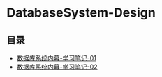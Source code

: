 #  DatabaseSystem-Design

## 目录

* [数据库系统内幕-学习笔记-01](/study/DataBase/DatabaseSystem-Design/数据库系统内幕-学习笔记-01)
* [数据库系统内幕-学习笔记-02](/study/DataBase/DatabaseSystem-Design/数据库系统内幕-学习笔记-02)

